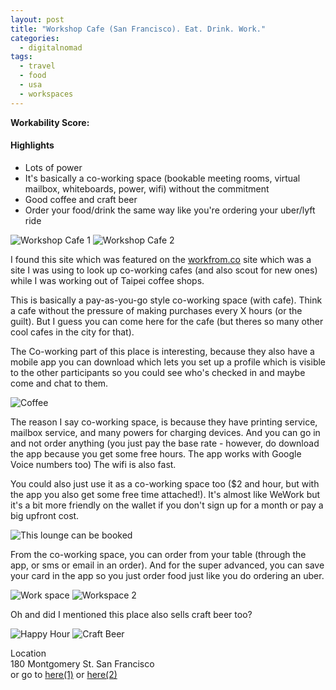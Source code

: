 ```yaml
---
layout: post
title: "Workshop Cafe (San Francisco). Eat. Drink. Work."
categories:
  - digitalnomad
tags:
  - travel
  - food
  - usa
  - workspaces
---
```


**Workability Score:** <i class="fa fa-star" aria-hidden="true"></i> <i class="fa fa-star" aria-hidden="true"></i> <i class="fa fa-star" aria-hidden="true"></i> <i class="fa fa-star" aria-hidden="true"></i> <i class="fa fa-star" aria-hidden="true"></i>

#### Highlights

* Lots of power
* It's basically a co-working space (bookable meeting rooms, virtual mailbox, whiteboards, power, wifi) without the commitment
* Good coffee and craft beer
* Order your food/drink the same way like you're ordering your uber/lyft ride

![Workshop Cafe 1](https://images.itinerantfoodie.com/workshop-cafe-sf/workshopcafe-sf-1.png)
![Workshop Cafe 2](https://images.itinerantfoodie.com/workshop-cafe-sf/workshopcafe-sf-2.png)

I found this site which was featured on the [workfrom.co](http://workfrom.co) site which was a site I was using to look up co-working cafes (and also scout for new ones) while I was working out of Taipei coffee shops.

This is basically a pay-as-you-go style co-working space (with cafe). Think a cafe without the pressure of making purchases every X hours (or the guilt). But I guess you can come here for the cafe (but theres so many other cool cafes in the city for that).

The Co-working part of this place is interesting, because they also have a mobile app you can download which lets you set up a profile which is visible to the other participants so you could see who's checked in and maybe come and chat to them.

![Coffee](https://images.itinerantfoodie.com/workshop-cafe-sf/workshopcafe-sf-4.png)

The reason I say co-working space, is because they have printing service, mailbox service, and many powers for charging devices. And you can go in and not order anything (you just pay the base rate - however, do download the app because you get some free hours. The app works with Google Voice numbers too) The wifi is also fast.

You could also just use it as a co-working space too ($2 and hour, but with the app you also get some free time attached!). It's almost like WeWork but it's a bit more friendly on the wallet if you don't sign up for a month or pay a big upfront cost.

![This lounge can be booked](https://images.itinerantfoodie.com/workshop-cafe-sf/workshopcafe-bookable-lounge.png)

From the co-working space, you can order from your table (through the app, or sms or email in an order). And for the super advanced, you can save your card in the app so you just order food just like you do ordering an uber.

![Work space](https://images.itinerantfoodie.com/workshop-cafe-sf/workshopcafe-sf-3.png)
![Workspace 2](https://images.itinerantfoodie.com/workshop-cafe-sf/workshopcafe-sf-5.png)

Oh and did I mentioned this place also sells craft beer too?

![Happy Hour](https://images.itinerantfoodie.com/workshop-cafe-sf/workshopcafe-beer.png)
![Craft Beer](https://images.itinerantfoodie.com/workshop-cafe-sf/workshopcafe-beer-2.png)

<i class="fa fa-map-marker" aria-hidden="true"></i> Location<br />
180 Montgomery St. San Francisco<br />or go to [here(1)](https://workfrom.co/workshop-cafe-san-francisco-5040) or [here(2)](https://foursquare.com/v/workshop-cafe/51e08f37498e1d7e82c50708)

